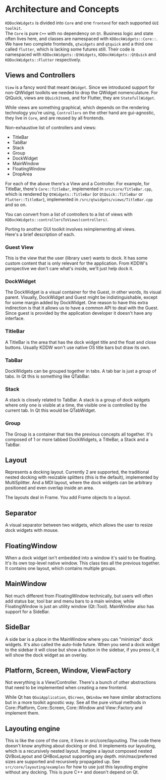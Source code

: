 # Architecture and Concepts

`KDDockWidgets` is divided into `Core` and one `frontend` for each supported `GUI toolkit`.<br>
The `Core` is pure `C++` with no dependency on `Qt`. Business logic and state often lives here, and classes are
namespaced with `KDDockWidgets::Core::`.<br>
We have two complete frontends, `qtwidgets` and `qtquick` and a third one called `flutter`, which is lacking some futures still. Their code is namespaced with `KDDockWidgets::QtWidgets`, `KDDockWidgets::QtQuick` and `KDDockWidgets::Flutter` respectively.

## Views and Controllers

`View` is a fancy word that meant `QWidget`. Since we introduced support for non-QtWidget toolkits we needed to drop the QWidget nomenculature. For QtQuick, views are `QQuickItem`s, and for Flutter, they are `StatefullWidget`.

While views are something graphical, which depends on the rendering technology you're using, `Controllers` on the other hand are gui-agnostic, they live in `Core`, and are reused by all frontends.

Non-exhaustive list of controllers and views:
- TitleBar
- TabBar
- Stack
- Group
- DockWidget
- MainWindow
- FloatingWindow
- DropArea

For each of the above there's a View and a Controller. For example, for TitleBar, there's `Core::TitleBar`, implemented in `src/core/TitleBar.cpp`, which is rendered by `QtWidgets::TitleBar` (or `QtQuick::TitleBar` or `Flutter::TitleBar`), implemented in `/src/qtwidgets/views/TitleBar.cpp` and so on.

You can convert from a list of controllers to a list of views with `KDDockWidgets::controllersToViews(controllers)`.

Porting to another GUI toolkit involves reimplementing all views.<br>
Here's a brief description of each.

### Guest View

This is the view that the user (library user) wants to dock. It has some custom content that
is only relevant for the application. From KDDW's perspective we don't care what's inside,
we'll just help dock it.

### DockWidget

The DockWidget is a visual container for the Guest, in other words, its visual parent.
Visually, DockWidget and Guest might be indistinguishable, except for some margin added by
DockWidget. One reason to have this extra indirection is that it allows us to have a common API
to deal with the Guest. Since guest is provided by the application developer it doesn't have any interface.

### TitleBar

A TitleBar is the area that has the dock widget title and the float and close buttons.
Usually KDDW won't use native OS title bars but draw its own.

### TabBar

DockWidgets can be grouped together in tabs. A tab bar is just a group of tabs.
In Qt this is something like QTabBar.

### Stack

A stack is closely related to TabBar. A stack is a group of dock widgets where only one is visible
at a time, the visible one is controlled by the current tab.  In Qt this would be QTabWidget.

### Group

The Group is a container that ties the previous concepts all together.
It's composed of 1 or more tabbed DockWidgets, a TitleBar, a Stack and a TabBar.

## Layout

Represents a docking layout. Currently 2 are supported, the traditional nested docking with
resizable splitters (this is the default), implemented by MultiSplitter. And a MDI layout, where
the dock widgets can be arbitrary positioned and even overlap inside an area.

The layouts deal in Frame. You add Frame objects to a layout.

## Separator

A visual separator between two widgets, which allows the user to resize dock widgets with mouse.

## FloatingWindow

When a dock widget isn't embedded into a window it's said to be floating. It's its own
top-level native window. This class ties all the previous together. It contains one layout, which
contains multiple groups.

## MainWindow

Not much different from FloatingWindow technically, but users will often add status bar, tool bar
and menu bars to a main window, while FloatingWindow is just an utility window (Qt::Tool).
MainWindow also has support for a SideBar.

## SideBar

A side bar is a place in the MainWindow where you can "minimize" dock widgets.
It's also called the auto-hide future. When you send a dock widget to the sidebar it will close
but show a button in the sidebar, if you press it, it will show the dock widget as an overlay.


## Platform, Screen, Window, ViewFactory
Not everything is a View/Controller. There's a bunch of other abstractions that need to be implemented when creating a new frontend.

While Qt has `QGuiApplication`, `QScreen`, `QWindow` we have similar abstractions but in a more toolkit agnostic way. See all the pure virtual methods in Core::Platform, Core::Screen, Core::Window and View::Factory and implement them.

## Layouting engine

This is like the core of the core, it lives in src/core/layouting. The code there doesn't know anything about docking
or dnd. It implements our layouting, which is a recursively nested layout. Imagine a layout composed nested  QVBoxLayout and QHBoxLayout supporting any depth. min/max/preferred sizes are supported and recursively propagated up.
See `src/core/layouting/examples` for how to use just this layouting engine without any docking. This is pure C++ and doesn't depend on Qt.
